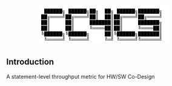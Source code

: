 <p align="center">
  <img src="/img/logo.png">
</p>

## Introduction
A statement-level throughput metric for HW/SW Co-Design
